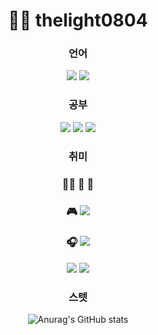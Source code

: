 <div align="center">

# 🙋‍♂️ thelight0804   
 
### 언어

<a href="https://simpleicons.org" target="_blank"><img src="https://img.shields.io/badge/C-A8B9CC?style=flat-square&logo=C&logoColor=white"/></a>
<a href="https://simpleicons.org" target="_blank"><img src="https://img.shields.io/badge/C%2B%2B-00599C?style=flat-square&logo=C%2B%2B&logoColor=white"/></a>


### 공부
 
<a href="https://simpleicons.org" target="_blank"><img src="https://img.shields.io/badge/JavaScript-F7DF1E?style=flat-square&logo=JavaScript&logoColor=white"/></a>
<a href="https://simpleicons.org" target="_blank"><img src="https://img.shields.io/badge/Java-007396?style=flat-square&logo=Java&logoColor=white"/></a>
<a href="https://simpleicons.org" target="_blank"><img src="https://img.shields.io/badge/Android Studio-3DDC84?style=flat-square&logo=Android Studio&logoColor=white"/></a>
 
### 취미
### 👨‍🍳 🍚  🎥
### 🎮 <a href="https://simpleicons.org" target="_blank"><img src="https://img.shields.io/badge/Steam-000000?style=flat-square&logo=Steam&logoColor=white"/></a>
### 🎧️ <a href="https://simpleicons.org" target="_blank"><img src="https://img.shields.io/badge/Spotify-1DB954?style=flat-square&logo=Spotify&logoColor=white"/></a>
 
 <a href="https://simpleicons.org" target="_blank"><img src="https://img.shields.io/badge/Adobe Photoshop-31A8FF?style=flat-square&logo=Adobe Photoshop&logoColor=white"/></a>
<a href="https://simpleicons.org" target="_blank"><img src="https://img.shields.io/badge/Adobe After Effects-9999FF?style=flat-square&logo=Adobe After Effects&logoColor=white"/></a>

### 스텟

![Anurag's GitHub stats](https://github-readme-stats.vercel.app/api?username=thelight0804&theme=default&show_icons=true)

 </div>
